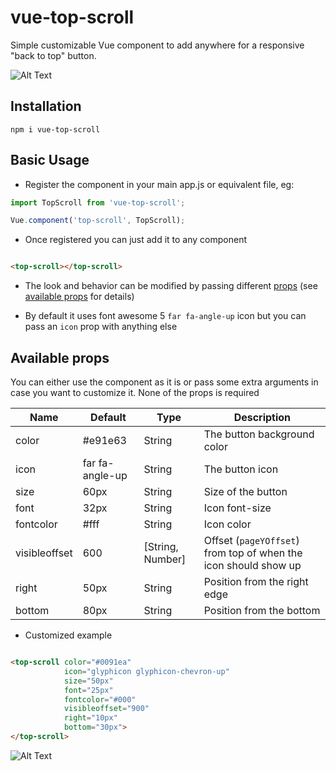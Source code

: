 vue-top-scroll
================

Simple customizable Vue component to add anywhere for a responsive "back to top" button.

![Alt Text](https://media.giphy.com/media/YzQaAyoNoOjWYFmsgJ/giphy.gif)


Installation
----------------------------------
`npm i vue-top-scroll`

Basic Usage
----------------------------------

* Register the component in your main app.js or equivalent file, eg:

```javascript
import TopScroll from 'vue-top-scroll';

Vue.component('top-scroll', TopScroll);
```

* Once registered you can just add it to any component

```html

<top-scroll></top-scroll>
```

* The look and behavior can be modified by passing different [props](#available-props)
  (see [available props](#available-props) for details)


* By default it uses font awesome 5 `far fa-angle-up` icon but you can pass an `icon` prop with anything else

[](#available-props)Available props
----------------------------------

You can either use the component as it is or pass some extra arguments in case you want to customize it. None of the
props is required

| Name | Default | Type | Description |
| --- | --- | --- | --- |
| color | #e91e63 | String | The button background color |
| icon | far fa-angle-up | String | The button icon |
| size | 60px | String | Size of the button |
| font | 32px | String | Icon font-size |
| fontcolor | #fff | String | Icon color |
| visibleoffset | 600 | [String, Number] | Offset (`pageYOffset`) from top of when the icon should show up |
| right | 50px | String | Position from the right edge |
| bottom | 80px | String | Position from the bottom |

* Customized example

```html

<top-scroll color="#0091ea"
            icon="glyphicon glyphicon-chevron-up"
            size="50px"
            font="25px"
            fontcolor="#000"
            visibleoffset="900"
            right="10px"
            bottom="30px">
</top-scroll>
```

![Alt Text](https://media.giphy.com/media/cq4li91wKk2I4K90A2/giphy.gif)

